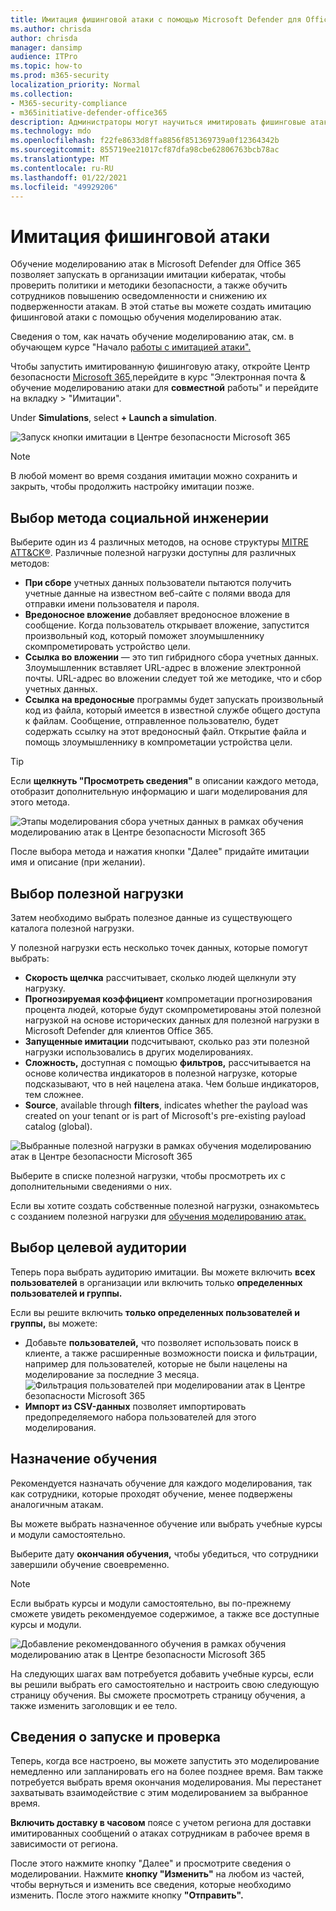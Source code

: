 ```yaml
---
title: Имитация фишинговой атаки с помощью Microsoft Defender для Office 365
ms.author: chrisda
author: chrisda
manager: dansimp
audience: ITPro
ms.topic: how-to
ms.prod: m365-security
localization_priority: Normal
ms.collection:
- M365-security-compliance
- m365initiative-defender-office365
description: Администраторы могут научиться имитировать фишинговые атаки и обучить пользователей предотвращению фишинга с помощью обучения имитации атак в Microsoft Defender для Office 365.
ms.technology: mdo
ms.openlocfilehash: f22fe8633d8ffa8856f851369739a0f12364342b
ms.sourcegitcommit: 855719ee21017cf87dfa98cbe62806763bcb78ac
ms.translationtype: MT
ms.contentlocale: ru-RU
ms.lasthandoff: 01/22/2021
ms.locfileid: "49929206"
---
```

# <a name="simulate-a-phishing-attack"></a>Имитация фишинговой атаки

Обучение моделированию атак в Microsoft Defender для Office 365 позволяет запускать в организации имитации кибератак, чтобы проверить политики и методики безопасности, а также обучить сотрудников повышению осведомленности и снижению их подверженности атакам. В этой статье вы можете создать имитацию фишинговой атаки с помощью обучения моделированию атак.

Сведения о том, как начать обучение моделированию атак, см. в обучающем курсе "Начало [работы с имитацией атаки".](attack-simulation-training-get-started.md)

Чтобы запустить имитированную фишинговую атаку, откройте Центр безопасности [Microsoft 365,](https://security.microsoft.com/)перейдите в курс "Электронная почта & обучение моделированию атаки для **совместной** работы" и перейдите на вкладку \> "Имитации". [](https://security.microsoft.com/attacksimulator?viewid=simulations)

Under **Simulations**, select **+ Launch a simulation**.

![Запуск кнопки имитации в Центре безопасности Microsoft 365](../../media/attack-sim-preview-launch.png)

> [!NOTE]
> В любой момент во время создания имитации можно сохранить и закрыть, чтобы продолжить настройку имитации позже.

## <a name="selecting-a-social-engineering-technique"></a>Выбор метода социальной инженерии

Выберите один из 4 различных методов, на основе структуры [MITRE ATT&CK®](https://attack.mitre.org/techniques/enterprise/). Различные полезной нагрузки доступны для различных методов:

- **При сборе** учетных данных пользователи пытаются получить учетные данные на известном веб-сайте с полями ввода для отправки имени пользователя и пароля.
- **Вредоносное вложение** добавляет вредоносное вложение в сообщение. Когда пользователь открывает вложение, запустится произвольный код, который поможет злоумышленнику скомпрометировать устройство цели.
- **Ссылка во вложении** — это тип гибридного сбора учетных данных. Злоумышленник вставляет URL-адрес в вложение электронной почты. URL-адрес во вложении следует той же методике, что и сбор учетных данных.
- **Ссылка на вредоносные** программы будет запускать произвольный код из файла, который имеется в известной службе общего доступа к файлам. Сообщение, отправленное пользователю, будет содержать ссылку на этот вредоносный файл. Открытие файла и помощь злоумышленнику в компрометации устройства цели.

> [!TIP]
> Если **щелкнуть "Просмотреть сведения"** в описании каждого метода, отобразит дополнительную информацию и шаги моделирования для этого метода.
>
> ![Этапы моделирования сбора учетных данных в рамках обучения моделированию атак в Центре безопасности Microsoft 365](../../media/attack-sim-preview-sim-steps.png)

После выбора метода и нажатия кнопки "Далее" придайте имитации имя и описание (при желании).

## <a name="selecting-a-payload"></a>Выбор полезной нагрузки

Затем необходимо выбрать полезное данные из существующего каталога полезной нагрузки.

У полезной нагрузки есть несколько точек данных, которые помогут выбрать:

- **Скорость щелчка** рассчитывает, сколько людей щелкнули эту нагрузку.
- **Прогнозируемая коэффициент** компрометации прогнозирования процента людей, которые будут скомпрометированы этой полезной нагрузкой на основе исторических данных для полезной нагрузки в Microsoft Defender для клиентов Office 365.
- **Запущенные имитации** подсчитывают, сколько раз эти полезной нагрузки использовались в других моделированиях.
- **Сложность,** доступная с помощью **фильтров,** рассчитывается на основе количества индикаторов в полезной нагрузке, которые подсказывают, что в ней нацелена атака. Чем больше индикаторов, тем сложнее.
- **Source**, available through **filters**, indicates whether the payload was created on your tenant or is part of Microsoft's pre-existing payload catalog (global).

![Выбранные полезной нагрузки в рамках обучения моделированию атак в Центре безопасности Microsoft 365](../../media/attack-sim-preview-select-payload.png)

Выберите в списке полезной нагрузки, чтобы просмотреть их с дополнительными сведениями о них.

Если вы хотите создать собственные полезной нагрузки, ознакомьтесь с созданием полезной нагрузки для [обучения моделированию атак.](attack-simulation-training-payloads.md)

## <a name="audience-targeting"></a>Выбор целевой аудитории

Теперь пора выбрать аудиторию имитации. Вы можете включить **всех пользователей** в организации или включить только **определенных пользователей и группы.**

Если вы решите включить **только определенных пользователей и группы,** вы можете:

- Добавьте **пользователей,** что позволяет использовать поиск в клиенте, а также расширенные возможности поиска и фильтрации, например для пользователей, которые не были нацелены на моделирование за последние 3 месяца.
  ![Фильтрация пользователей при моделировании атак в Центре безопасности Microsoft 365](../../media/attack-sim-preview-user-targeting.png)
- **Импорт из CSV-данных** позволяет импортировать предопределяемого набора пользователей для этого моделирования.

## <a name="assigning-training"></a>Назначение обучения

Рекомендуется назначать обучение для каждого моделирования, так как сотрудники, которые проходят обучение, менее подвержены аналогичным атакам.

Вы можете выбрать назначенное обучение или выбрать учебные курсы и модули самостоятельно.

Выберите дату **окончания обучения,** чтобы убедиться, что сотрудники завершили обучение своевременно.

> [!NOTE]
> Если выбрать курсы и модули самостоятельно, вы по-прежнему сможете увидеть рекомендуемое содержимое, а также все доступные курсы и модули.
>
> ![Добавление рекомендованного обучения в рамках обучения моделированию атак в Центре безопасности Microsoft 365](../../media/attack-sim-preview-add-training.png)

На следующих шагах вам  потребуется добавить учебные курсы, если вы решили выбрать его самостоятельно и настроить свою следующую страницу обучения. Вы сможете просмотреть страницу обучения, а также изменить заголовщик и ее тело.

## <a name="launch-details-and-review"></a>Сведения о запуске и проверка

Теперь, когда все настроено, вы можете запустить это моделирование немедленно или запланировать его на более позднее время. Вам также потребуется выбрать время окончания моделирования. Мы перестанет захватывать взаимодействие с этим моделированием за выбранное время.

**Включить доставку в часовом** поясе с учетом региона для доставки имитированных сообщений о атаках сотрудникам в рабочее время в зависимости от региона.

После этого нажмите кнопку  "Далее" и просмотрите сведения о моделировании. Нажмите **кнопку "Изменить"** на любом из частей, чтобы вернуться и изменить все сведения, которые необходимо изменить. После этого нажмите кнопку **"Отправить".**
